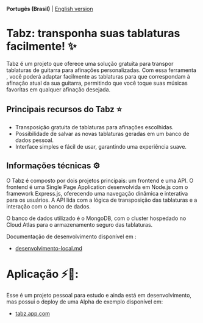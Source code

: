 **Portugês (Brasil)** | [English version](README_en.md)

# Tabz: transponha suas tablaturas facilmente! ✨

Tabz é um projeto que oferece uma solução gratuita para transpor tablaturas de guitarra para afinações personalizadas. Com essa ferramenta , você poderá adaptar facilmente as tablaturas para que correspondam à afinação atual da sua guitarra, permitindo que você toque suas músicas favoritas em qualquer afinação desejada.

## Principais recursos do Tabz ⭐

 - Transposição gratuita de tablaturas para afinações escolhidas.
- Possibilidade de salvar as novas tablaturas geradas em um banco de dados pessoal.
- Interface simples e fácil de usar, garantindo uma experiência suave.


## Informações técnicas ⚙️
O Tabz é composto por dois projetos principais: um frontend e uma API. O frontend é uma Single Page Application desenvolvida em Node.js com o framework Express.js, oferecendo uma navegação dinâmica e interativa para os usuários. A API lida com a lógica de transposição das tablaturas e a interação com o banco de dados.

O banco de dados utilizado é o MongoDB, com o cluster hospedado no Cloud Atlas para o armazenamento seguro das tablaturas.

Documentação de desenvolvimento disponível em :

- [desenvolvimento-local.md](/docs/desenvolvimento-local.md)

# Aplicação ⚡🎸:
Esse é um projeto pessoal para estudo e ainda está em desenvolvimento, mas possui o deploy de uma Alpha de exemplo disponível em: 

- [tabz.app.com](https://tabz.onrender.com)
